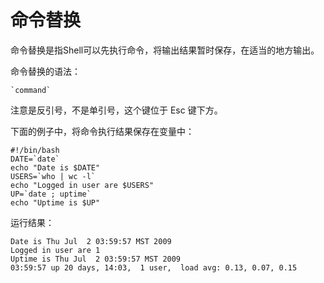# 命令替换

命令替换是指Shell可以先执行命令，将输出结果暂时保存，在适当的地方输出。

命令替换的语法：

    `command`

注意是反引号，不是单引号，这个键位于 Esc 键下方。

下面的例子中，将命令执行结果保存在变量中：

    #!/bin/bash
    DATE=`date`
    echo "Date is $DATE"
    USERS=`who | wc -l`
    echo "Logged in user are $USERS"
    UP=`date ; uptime`
    echo "Uptime is $UP"

运行结果：

    Date is Thu Jul  2 03:59:57 MST 2009
    Logged in user are 1
    Uptime is Thu Jul  2 03:59:57 MST 2009
    03:59:57 up 20 days, 14:03,  1 user,  load avg: 0.13, 0.07, 0.15